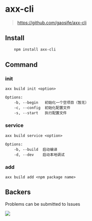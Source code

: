 # axx-cli
> https://github.com/gaosife/axx-cli


## Install

```sh
    npm install axx-cli
```

## Command
### init

```
axx build init <option>
```
```
Options:
    -b, --begin   初始化一个空项目（暂无）
    -c, --config  初始化配置文件
    -s, --start   执行配置文件
```
### service
```
axx build service <option>
```
```
Options:
    -b, --build  启动编译
    -d, --dev    启动本地调试
```
### add
```
axx build add <npm package name>
```

## Backers

Problems can be submitted to Issues

<a href="https://github.com/nightInSummer" target="_blank"><img src="https://avatars0.githubusercontent.com/u/11739889?v=3&s=64"></a>